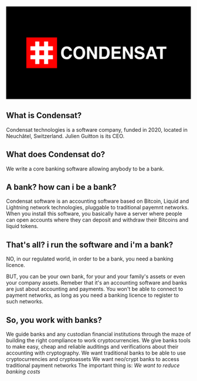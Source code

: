 ![Condensat Logo](github-logo-condensat.png)

## What is Condensat?

Condensat technologies is a software company, funded in 2020, located in Neuchâtel, Switzerland.
Julien Guitton is its CEO.

## What does Condensat do?

We write a core banking software allowing anybody to be a bank.

## A bank? how can i be a bank?

Condensat software is an accounting software based on Bitcoin, Liquid and Lightning network technologies, pluggable to traditional payemnt networks.
When you install this software, you basically have a server where people can open accounts where they can deposit and withdraw their Bitcoins and liquid tokens.

## That's all? i run the software and i'm a bank?

NO, in our regulated world, in order to be a bank, you need a banking licence.

BUT, you can be your own bank, for your and your family's assets or even your company assets.
Remeber that it's an accounting software and banks are just about accounting and payments.
You won't be able to connect to payment networks, as long as you need a banking licence to register to such networks.

## So, you work with banks?

We guide banks and any custodian financial institutions through the maze of building the right compliance to work cryptocurrencies.
We give banks tools to make easy, cheap and reliable auditings and verifications about their accounting with cryptography.
We want traditional banks to be able to use cryptocurrencies and cryptoassets
We want neo/crypt banks to access traditional payment networks
The important thing is:
*We want to reduce banking costs*
